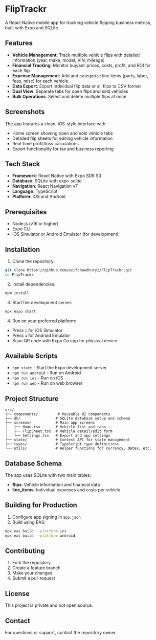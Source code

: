 # FlipTrackr

A React Native mobile app for tracking vehicle flipping business metrics, built with Expo and SQLite.

## Features

- **Vehicle Management**: Track multiple vehicle flips with detailed information (year, make, model, VIN, mileage)
- **Financial Tracking**: Monitor buy/sell prices, costs, profit, and ROI for each flip
- **Expense Management**: Add and categorize line items (parts, labor, fees, misc) for each vehicle
- **Data Export**: Export individual flip data or all flips to CSV format
- **Dual View**: Separate tabs for open flips and sold vehicles
- **Bulk Operations**: Select and delete multiple flips at once

## Screenshots

The app features a clean, iOS-style interface with:
- Home screen showing open and sold vehicle tabs
- Detailed flip sheets for editing vehicle information
- Real-time profit/loss calculations
- Export functionality for tax and business reporting

## Tech Stack

- **Framework**: React Native with Expo SDK 53
- **Database**: SQLite with expo-sqlite
- **Navigation**: React Navigation v7
- **Language**: TypeScript
- **Platform**: iOS and Android

## Prerequisites

- Node.js (v16 or higher)
- Expo CLI
- iOS Simulator or Android Emulator (for development)

## Installation

1. Clone the repository:
```bash
git clone https://github.com/asifchowdhury1/FlipTrackr.git
cd FlipTrackr
```

2. Install dependencies:
```bash
npm install
```

3. Start the development server:
```bash
npx expo start
```

4. Run on your preferred platform:
- Press `i` for iOS Simulator
- Press `a` for Android Emulator
- Scan QR code with Expo Go app for physical device

## Available Scripts

- `npm start` - Start the Expo development server
- `npm run android` - Run on Android
- `npm run ios` - Run on iOS
- `npm run web` - Run on web browser

## Project Structure

```
src/
├── components/         # Reusable UI components
├── db/                # SQLite database setup and schema
├── screens/           # Main app screens
│   ├── Home.tsx       # Vehicle list and tabs
│   ├── FlipSheet.tsx  # Vehicle detail/edit form
│   └── Settings.tsx   # Export and app settings
├── state/             # Context API for state management
├── types/             # TypeScript type definitions
└── utils/             # Helper functions for currency, dates, etc.
```

## Database Schema

The app uses SQLite with two main tables:
- **flips**: Vehicle information and financial data
- **line_items**: Individual expenses and costs per vehicle

## Building for Production

1. Configure app signing in `app.json`
2. Build using EAS:
```bash
npx eas build --platform ios
npx eas build --platform android
```

## Contributing

1. Fork the repository
2. Create a feature branch
3. Make your changes
4. Submit a pull request

## License

This project is private and not open source.

## Contact

For questions or support, contact the repository owner.